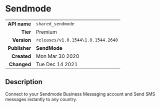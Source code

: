 # Sendmode
| | |
|-:|-|
|**API name**|`shared_sendmode`|
|**Tier**|Premium|
|**Version**|`releases/v1.0.1544\1.0.1544.2640`|
|**Publisher**|**SendMode**|
|**Created**|Mon Mar 30 2020|
|**Changed**|Tue Dec 14 2021|

## Description
Connect to your Sendmode Business Messaging account and Send SMS messages instantly to any country.
